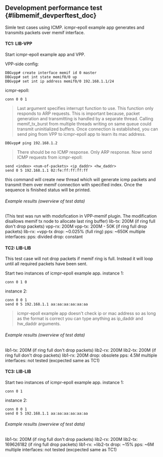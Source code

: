 ## Development performance test    {#libmemif_devperftest_doc}

Simle test cases using ICMP. icmpr-epoll example app generates and transmits packets over memif interface.

#### TC1: LIB-VPP

Start icmpr-epoll example app and VPP.

VPP-side config:
```
DBGvpp# create interface memif id 0 master
DBGvpp# set int state memif0/0 up
DBGvpp# set int ip address memif0/0 192.168.1.1/24
```
icmpr-epoll:
```
conn 0 0 1
```
> Last argument specifies interrupt function to use. This function only responds to ARP requests. This is important because, packet generation and transmitting is handled by a separate thread. Calling memif_tx_burst from multiple threads writing on same queue could transmit uninitialized buffers.
Once connection is established, you can send ping from VPP to icmpr-epoll app to learn its mac address.
```
DBGvpp# ping 192.168.1.2
```
> There should be no ICMP response. Only ARP response.
Now send ICMP requests from icmpr-epoll:
```
send <index> <num-of-packets> <ip_daddr> <hw_daddr>
send 0 5 192.168.1.1 02:fe:ff:ff:ff:ff
```
this command will create new thread which will generate icmp packets and transmit them over memif connection with specified index. Once the sequence is finished status will be printed.

###### Example results (owerview of test data)

(This test was run with modofication in VPP-memif plugin. The modification disallows memif tx node to allocate last ring buffer)
lib-tx: 200M (if ring full don't drop packets)
vpp-rx: 200M
vpp-tx: 200M - 50K (if ring full drop packets)
lib-rx: =vpp-tx
drop: ~0.025% (full ring)
pps: ~650K
multiple interfaces:
pps: divided
drop: constant

#### TC2: LIB-LIB

This test case will not drop packets if memif ring is full. Instead it will loop until all required packets have been sent.

Start two instances of icmpr-epoll example app.
instance 1:
```
conn 0 1 0
```
instance 2:
```
conn 0 0 1
send 0 5 192.168.1.1 aa:aa:aa:aa:aa:aa
```
> icmpr-epoll example app doesn't check ip or mac address so as long as the format is correct you can type anything as ip_daddr and hw_daddr arguments.

###### Example results (owerview of test data)

lib1-tx: 200M (if ring full don't drop packets)
lib2-rx: 200M
lib2-tx: 200M (if ring full don't drop packets)
lib1-rx: 200M
drop: obsolete
pps: 4.5M
multiple interfaces:
not tested (excpected same as TC1)

#### TC3: LIB-LIB

Start two instances of icmpr-epoll example app.
instance 1:
```
conn 0 1
```
instance 2:
```
conn 0 0 1
send 0 5 192.168.1.1 aa:aa:aa:aa:aa:aa
```

###### Example results (owerview of test data)

lib1-tx: 200M (if ring full don't drop packets)
lib2-rx: 200M
lib2-tx: 169626182 (if ring full drop packets)
lib1-rx: =lib2-tx
drop: ~15%
pps: ~6M
multiple interfaces:
not tested (excpected same as TC1)
